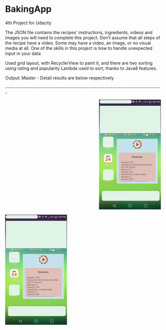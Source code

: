 # BakingApp
4th Project for Udacity

The JSON file contains the recipes' instructions, ingredients, videos and images you will need to complete this project. Don’t assume that all steps of the recipe have a video. Some may have a video, an image, or no visual media at all.
One of the skills in this project is how to handle unexpected input in your data 

<p>
Used grid layout, with RecyclerView to paint it, and there are two sorting using rating and popularity
Lambda used to sort, thanks to Java8 features. 
</p>
Output: Master - Detail results are below respectively
</hr>
<p> ------------------------------------------------------------------------------- </p>
</hr>
<p align="right"> 
<img src="https://github.com/snaqviAndroidApp/backingApp/blob/dynamicdata/app/src/main/res/drawable/phoneAppWidget.png"raw="true"width="200"rotate="0" />
</p>                                                                                                                           
</hr>
<img src="https://github.com/snaqviAndroidApp/backingApp/blob/dynamicdata/app/src/main/res/drawable/phoneAppWidget.png"raw="true"width="200"rotate="0" />
</p>                                                                                                                           
</hr>
</hr>
<p align="right"> 
<img src=""width="200"/>  
<img src=""width="200"/>
</p>                                                                                                                           

</hr>
</hr>


